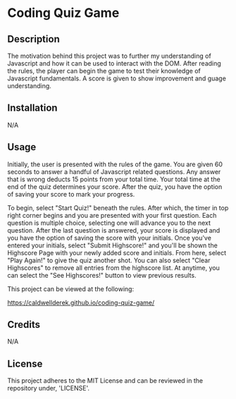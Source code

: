 # Coding Quiz Game

## Description
The motivation behind this project was to further my understanding of Javascript and how it can be used to interact with the DOM. After reading the rules, the player can begin the game to test their knowledge of Javascript fundamentals. A score is given to show improvement and guage understanding.

## Installation
N/A

## Usage
Initially, the user is presented with the rules of the game. You are given 60 seconds to answer a handful of Javascript related questions. Any answer that is wrong deducts 15 points from your total time. Your total time at the end of the quiz determines your score. After the quiz, you have the option of saving your score to mark your progress.

To begin, select "Start Quiz!" beneath the rules. After which, the timer in top right corner begins and you are presented with your first question. Each question is multiple choice, selecting one will advance you to the next question. After the last question is answered, your score is displayed and you have the option of saving the score with your initials. Once you've entered your initials, select "Submit Highscore!" and you'll be shown the Highscore Page with your newly added score and initials. From here, select "Play Again!" to give the quiz another shot. You can also select "Clear Highscores" to remove all entries from the highscore list. At anytime, you can select the "See Highscores!" button to view previous results.

This project can be viewed at the following:

https://caldwellderek.github.io/coding-quiz-game/

## Credits
N/A

## License
This project adheres to the MIT License and can be reviewed in the repository under, 'LICENSE'.